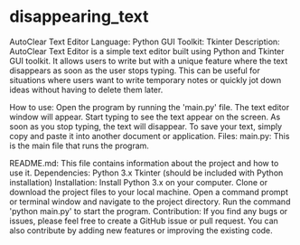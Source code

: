 # disappearing_text

AutoClear Text Editor
Language: Python
GUI Toolkit: Tkinter
Description:
AutoClear Text Editor is a simple text editor built using Python and Tkinter GUI toolkit. It allows users to write but with a unique feature where the text 
disappears as soon as the user stops typing. This can be useful for situations where users want to write temporary notes or quickly jot down ideas without having
to delete them later.

How to use:
Open the program by running the 'main.py' file.
The text editor window will appear.
Start typing to see the text appear on the screen.
As soon as you stop typing, the text will disappear.
To save your text, simply copy and paste it into another document or application.
Files:
main.py: This is the main file that runs the program.

README.md: This file contains information about the project and how to use it.
Dependencies:
Python 3.x
Tkinter (should be included with Python installation)
Installation:
Install Python 3.x on your computer.
Clone or download the project files to your local machine.
Open a command prompt or terminal window and navigate to the project directory.
Run the command 'python main.py' to start the program.
Contribution:
If you find any bugs or issues, please feel free to create a GitHub issue or pull request.
You can also contribute by adding new features or improving the existing code.
